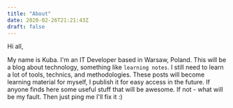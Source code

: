 ```yaml
---
title: "About"
date: 2020-02-26T21:21:43Z
draft: false
---
```

Hi all,

My name is Kuba.
I'm an IT Developer based in Warsaw, Poland.
This will be a blog about technology, something
like `learning notes`. I still need to learn a lot
of tools, technics, and methodologies. These posts
will become learning material for myself, I publish
it for easy access in the future. If anyone finds here
some useful stuff that will be awesome.
If not - what will be my fault. Then just ping me I'll fix it :)